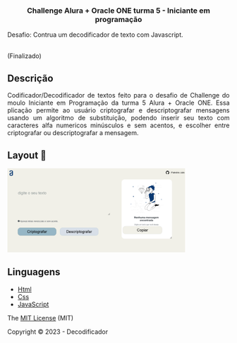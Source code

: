 <h3 align="center">Challenge Alura + Oracle ONE turma 5 - Iniciante em programação</h3> 

<p> Desafio: 
Contrua um decodificador de texto com Javascript.
</p>

<br>(Finalizado)<br>

## Descrição

<p align="justify">
Codificador/Decodificador de textos feito para o desafio de Challenge do moulo Iniciante em Programação da turma 5 Alura + Oracle ONE. Essa plicação permite ao usuário criptografar e descriptografar mensagens usando um algoritmo de substituição, podendo inserir seu texto com caracteres alfa numericos minúsculos e sem acentos, e escolher entre criptografar ou descriptografar a mensagem. 
</p>

## Layout :dash:

<img src="/img/Screenshot.png" width=80%>

## Linguagens

- [Html](https://developer.mozilla.org/pt-BR/docs/Learn/HTML/Introduction_to_HTML/Getting_started)
- [Css](https://developer.mozilla.org/pt-BR/docs/Web/CSS)
- [JavaScript](https://developer.mozilla.org/pt-BR/docs/Web/JavaScript)


The [MIT License](https://github.com/edielson-assis/decodificador/blob/main/LICENSE) (MIT)

Copyright :copyright: 2023 - Decodificador
